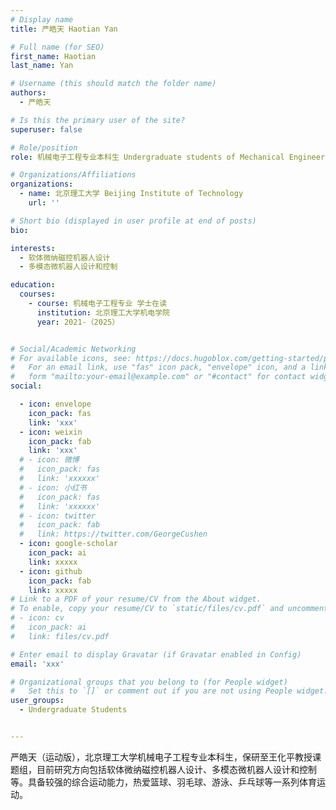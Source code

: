 ```yaml
---
# Display name
title: 严皓天 Haotian Yan

# Full name (for SEO)
first_name: Haotian 
last_name: Yan

# Username (this should match the folder name)
authors:
  - 严皓天

# Is this the primary user of the site?
superuser: false

# Role/position
role: 机械电子工程专业本科生 Undergraduate students of Mechanical Engineering

# Organizations/Affiliations
organizations:
  - name: 北京理工大学 Beijing Institute of Technology
    url: ''

# Short bio (displayed in user profile at end of posts)
bio: 

interests:
  - 软体微纳磁控机器人设计
  - 多模态微机器人设计和控制

education:
  courses:
    - course: 机械电子工程专业 学士在读
      institution: 北京理工大学机电学院
      year: 2021-（2025）


# Social/Academic Networking
# For available icons, see: https://docs.hugoblox.com/getting-started/page-builder/#icons
#   For an email link, use "fas" icon pack, "envelope" icon, and a link in the
#   form "mailto:your-email@example.com" or "#contact" for contact widget.
social:

  - icon: envelope
    icon_pack: fas
    link: 'xxx'
  - icon: weixin
    icon_pack: fab
    link: 'xxx'
  # - icon: 微博
  #   icon_pack: fas
  #   link: 'xxxxxx'
  # - icon: 小红书
  #   icon_pack: fas
  #   link: 'xxxxxx'
  # - icon: twitter
  #   icon_pack: fab
  #   link: https://twitter.com/GeorgeCushen
  - icon: google-scholar
    icon_pack: ai
    link: xxxxx
  - icon: github
    icon_pack: fab
    link: xxxxx
# Link to a PDF of your resume/CV from the About widget.
# To enable, copy your resume/CV to `static/files/cv.pdf` and uncomment the lines below.
# - icon: cv
#   icon_pack: ai
#   link: files/cv.pdf

# Enter email to display Gravatar (if Gravatar enabled in Config)
email: 'xxx'

# Organizational groups that you belong to (for People widget)
#   Set this to `[]` or comment out if you are not using People widget.
user_groups:
  - Undergraduate Students


---
```


严皓天（运动版），北京理工大学机械电子工程专业本科生，保研至王化平教授课题组，目前研究方向包括软体微纳磁控机器人设计、多模态微机器人设计和控制等。具备较强的综合运动能力，热爱篮球、羽毛球、游泳、乒乓球等一系列体育运动。




 


